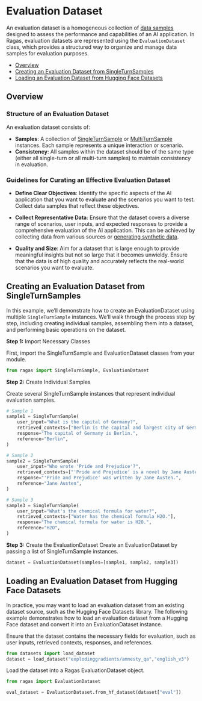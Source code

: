 # Evaluation Dataset

An evaluation dataset is a homogeneous collection of [data samples](eval_sample.md) designed to assess the performance and capabilities of an AI application. In Ragas, evaluation datasets are represented using the `EvaluationDataset` class, which provides a structured way to organize and manage data samples for evaluation purposes. 

- [Overview](#overview)
- [Creating an Evaluation Dataset from SingleTurnSamples](#creating-an-evaluation-dataset-from-singleturnsamples)
- [Loading an Evaluation Dataset from Hugging Face Datasets](#loading-an-evaluation-dataset-from-hugging-face-datasets)

## Overview

### Structure of an Evaluation Dataset

An evaluation dataset consists of:

- **Samples**: A collection of [SingleTurnSample](eval_sample.md#singleturnsample) or [MultiTurnSample](eval_sample.md#multiturnsample) instances. Each sample represents a unique interaction or scenario.
- **Consistency**: All samples within the dataset should be of the same type (either all single-turn or all multi-turn samples) to maintain consistency in evaluation.


### Guidelines for Curating an Effective Evaluation Dataset

- **Define Clear Objectives**: Identify the specific aspects of the AI application that you want to evaluate and the scenarios you want to test. Collect data samples that reflect these objectives.

- **Collect Representative Data**: Ensure that the dataset covers a diverse range of scenarios, user inputs, and expected responses to provide a comprehensive evaluation of the AI application. This can be achieved by collecting data from various sources or [generating synthetic data]().

- **Quality and Size**: Aim for a dataset that is large enough to provide meaningful insights but not so large that it becomes unwieldy. Ensure that the data is of high quality and accurately reflects the real-world scenarios you want to evaluate.


## Creating an Evaluation Dataset from SingleTurnSamples

In this example, we’ll demonstrate how to create an EvaluationDataset using multiple `SingleTurnSample` instances. We’ll walk through the process step by step, including creating individual samples, assembling them into a dataset, and performing basic operations on the dataset.


**Step 1:** Import Necessary Classes

First, import the SingleTurnSample and EvaluationDataset classes from your module.
```python
from ragas import SingleTurnSample, EvaluationDataset
```

**Step 2:** Create Individual Samples

Create several SingleTurnSample instances that represent individual evaluation samples.

```python
# Sample 1
sample1 = SingleTurnSample(
    user_input="What is the capital of Germany?",
    retrieved_contexts=["Berlin is the capital and largest city of Germany."],
    response="The capital of Germany is Berlin.",
    reference="Berlin",
)

# Sample 2
sample2 = SingleTurnSample(
    user_input="Who wrote 'Pride and Prejudice'?",
    retrieved_contexts=["'Pride and Prejudice' is a novel by Jane Austen."],
    response="'Pride and Prejudice' was written by Jane Austen.",
    reference="Jane Austen",
)

# Sample 3
sample3 = SingleTurnSample(
    user_input="What's the chemical formula for water?",
    retrieved_contexts=["Water has the chemical formula H2O."],
    response="The chemical formula for water is H2O.",
    reference="H2O",
)
```

**Step 3:** Create the EvaluationDataset
Create an EvaluationDataset by passing a list of SingleTurnSample instances.

```python
dataset = EvaluationDataset(samples=[sample1, sample2, sample3])
``` 

## Loading an Evaluation Dataset from Hugging Face Datasets

In practice, you may want to load an evaluation dataset from an existing dataset source, such as the Hugging Face Datasets library. The following example demonstrates how to load an evaluation dataset from a Hugging Face dataset and convert it into an EvaluationDataset instance.

Ensure that the dataset contains the necessary fields for evaluation, such as user inputs, retrieved contexts, responses, and references.

```python
from datasets import load_dataset
dataset = load_dataset("explodinggradients/amnesty_qa","english_v3")
```

Load the dataset into a Ragas EvaluationDataset object.

```python
from ragas import EvaluationDataset

eval_dataset = EvaluationDataset.from_hf_dataset(dataset["eval"])
```
